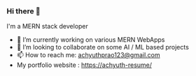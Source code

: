 ### Hi there 👋
I'm a MERN
stack developer
- 🔭 I’m currently working on various MERN WebApps
- 👯 I’m looking to collaborate on some AI / ML based projects
- 📫 How to reach me: achyuthprao123@gmail.com
- My portfolio website : [https://achyuth-resume/](https://achyuth-resume.vercel.app/)


<!--
**AchyuthPRao/AchyuthPRao** is a ✨ _special_ ✨ repository because its `README.md` (this file) appears on your GitHub profile.

Here are some ideas to get you started:

- 🔭 I’m currently working on ...
- 🌱 I’m currently learning ...
- 👯 I’m looking to collaborate on ...
- 🤔 I’m looking for help with ...
- 💬 Ask me about ...
- 📫 How to reach me: ...
- 😄 Pronouns: ...
- ⚡ Fun fact: ...
-->
